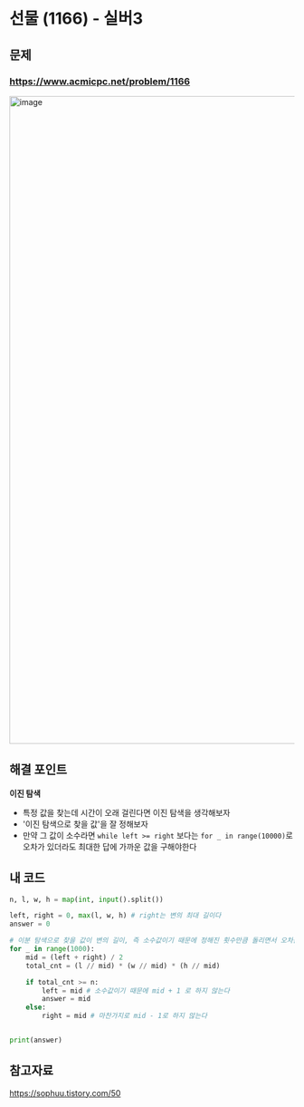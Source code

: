 # 선물 (1166) - 실버3

## 문제 
### https://www.acmicpc.net/problem/1166
<img width="1143" alt="image" src="https://user-images.githubusercontent.com/72330884/183250150-e7c3600f-4cd7-4383-9331-aff01f5db246.png">

## 해결 포인트
**이진 탐색**
- 특정 값을 찾는데 시간이 오래 걸린다면 이진 탐색을 생각해보자
- '이진 탐색으로 찾을 값'을 잘 정해보자
- 만약 그 값이 소수라면 ```while left >= right``` 보다는 ```for _ in range(10000)```로 오차가 있더라도 최대한 답에 가까운 값을 구해야한다

## 내 코드
```python
n, l, w, h = map(int, input().split())

left, right = 0, max(l, w, h) # right는 변의 최대 길이다
answer = 0

# 이분 탐색으로 찾을 값이 변의 길이, 즉 소수값이기 때문에 정해진 횟수만큼 돌리면서 오차값을 줄여야한다
for _ in range(1000):
    mid = (left + right) / 2
    total_cnt = (l // mid) * (w // mid) * (h // mid)

    if total_cnt >= n:
        left = mid # 소수값이기 때문에 mid + 1 로 하지 않는다
        answer = mid
    else:
        right = mid # 마찬가지로 mid - 1로 하지 않는다


print(answer)
```

## 참고자료   
https://sophuu.tistory.com/50
